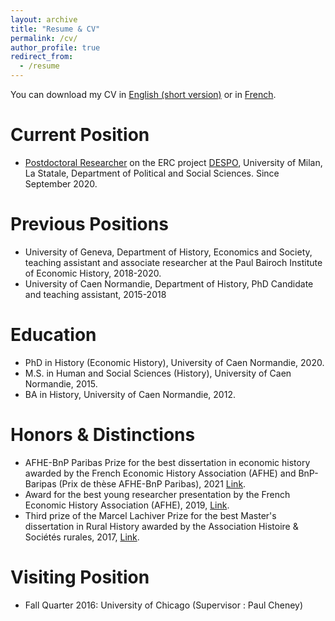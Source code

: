 ```yaml
---
layout: archive
title: "Resume & CV"
permalink: /cv/
author_profile: true
redirect_from:
  - /resume
---
```




You can download my CV in [English (short version)](https://www.dropbox.com/s/xe3k50rnuht7ebz/cv_maneuvrier_hervieu_2022_english_short_version.pdf?dl=0) or in [French](https://www.dropbox.com/s/o0byp8o8lvelv7s/cv_2022_maneuvrier_hervieu_french_full_version.pdf?dl=0).

Current Position
======
* [Postdoctoral Researcher](https://www.unimi.it/it/ugov/person/paul-maneuvrier) on the ERC project [DESPO](https://sites.google.com/site/amjeannet/erc-stg-despo), University of Milan, La Statale, Department of Political and Social Sciences. Since September 2020.

Previous Positions
======
* University of Geneva, Department of History, Economics and Society, teaching assistant and associate researcher at the Paul Bairoch Institute of Economic History, 2018-2020.
* University of Caen Normandie, Department of History, PhD Candidate and teaching assistant, 2015-2018

Education
======
* PhD in History (Economic History), University of Caen Normandie, 2020.
* M.S. in Human and Social Sciences (History), University of Caen Normandie, 2015.
* BA in History, University of Caen Normandie, 2012.

Honors & Distinctions
======
* AFHE-BnP Paribas Prize for the best dissertation in economic history awarded by the French Economic History Association (AFHE) and BnP-Baripas (Prix de thèse AFHE-BnP Paribas), 2021 [Link](https://afhe.hypotheses.org/14866#more-14866).  
* Award for the best young researcher presentation by the French Economic History Association (AFHE), 2019, [Link](https://afhe.hypotheses.org/12495).
* Third prize of the Marcel Lachiver Prize for the best Master's dissertation in Rural History awarded by the Association Histoire & Sociétés rurales, 2017, [Link](http://www.unicaen.fr/actualites/prix-et-distinctions/prix-marcel-lachiver-3-jeunes-historiens-de-l-unicaen-recompenses-817075.kjsp).

Visiting Position
======
* Fall Quarter 2016: University of Chicago (Supervisor : Paul Cheney)




